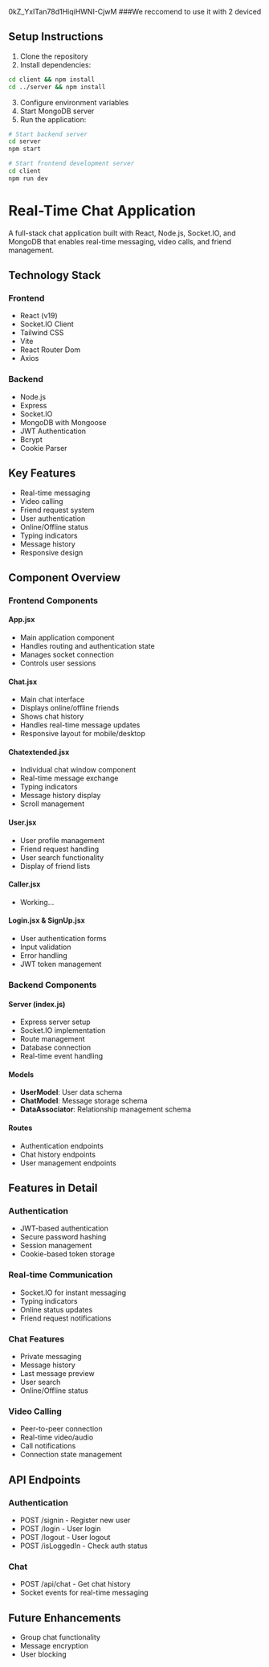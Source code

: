 0kZ_YxITan78d1HiqiHWNI-CjwM
###We reccomend to use it with 2 deviced
## Setup Instructions

1. Clone the repository
2. Install dependencies:
```sh
cd client && npm install
cd ../server && npm install
```

3. Configure environment variables
4. Start MongoDB server
5. Run the application:
```sh
# Start backend server
cd server
npm start

# Start frontend development server
cd client
npm run dev
```

# Real-Time Chat Application

A full-stack chat application built with React, Node.js, Socket.IO, and MongoDB that enables real-time messaging, video calls, and friend management.

## Technology Stack

### Frontend
- React (v19)
- Socket.IO Client
- Tailwind CSS
- Vite
- React Router Dom
- Axios

### Backend
- Node.js
- Express
- Socket.IO
- MongoDB with Mongoose
- JWT Authentication
- Bcrypt
- Cookie Parser

## Key Features
- Real-time messaging
- Video calling
- Friend request system
- User authentication
- Online/Offline status
- Typing indicators
- Message history
- Responsive design

## Component Overview

### Frontend Components

#### App.jsx
- Main application component
- Handles routing and authentication state
- Manages socket connection
- Controls user sessions

#### Chat.jsx
- Main chat interface
- Displays online/offline friends
- Shows chat history
- Handles real-time message updates
- Responsive layout for mobile/desktop

#### Chatextended.jsx
- Individual chat window component
- Real-time message exchange
- Typing indicators
- Message history display
- Scroll management

#### User.jsx
- User profile management
- Friend request handling
- User search functionality
- Display of friend lists

#### Caller.jsx
- Working...

#### Login.jsx & SignUp.jsx
- User authentication forms
- Input validation
- Error handling
- JWT token management

### Backend Components

#### Server (index.js)
- Express server setup
- Socket.IO implementation
- Route management
- Database connection
- Real-time event handling

#### Models
- **UserModel**: User data schema
- **ChatModel**: Message storage schema
- **DataAssociator**: Relationship management schema

#### Routes
- Authentication endpoints
- Chat history endpoints
- User management endpoints

## Features in Detail

### Authentication
- JWT-based authentication
- Secure password hashing
- Session management
- Cookie-based token storage

### Real-time Communication
- Socket.IO for instant messaging
- Typing indicators
- Online status updates
- Friend request notifications

### Chat Features
- Private messaging
- Message history
- Last message preview
- User search
- Online/Offline status

### Video Calling
- Peer-to-peer connection
- Real-time video/audio
- Call notifications
- Connection state management




## API Endpoints

### Authentication
- POST /signin - Register new user
- POST /login - User login
- POST /logout - User logout
- POST /isLoggedIn - Check auth status

### Chat
- POST /api/chat - Get chat history
- Socket events for real-time messaging

## Future Enhancements
- Group chat functionality
- Message encryption
- User blocking